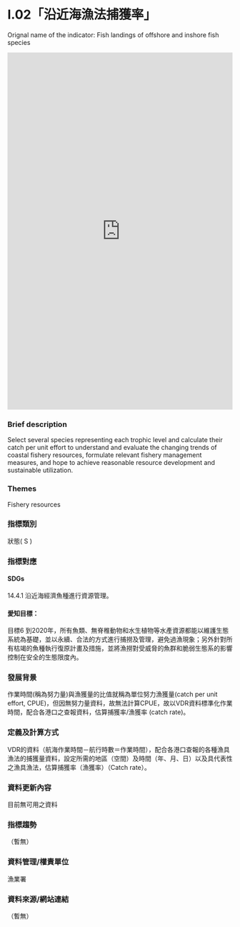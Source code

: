 # I.02「沿近海漁法捕獲率」

Orignal name of the indicator: Fish landings of offshore and inshore fish species

<iframe src="https://TaiBON.github.io/biodiv_indicators/I.02%20沿近海漁法捕獲率.html" width="100%" height="800" frameborder="0"></iframe>

### Brief description

Select several species representing each trophic level and calculate their catch per unit effort to understand and evaluate the changing trends of coastal fishery resources, formulate relevant fishery management measures, and hope to achieve reasonable resource development and sustainable utilization.

### Themes

Fishery resources

### 指標類別

狀態( S )

### 指標對應

#### SDGs

14.4.1
沿近海經濟魚種進行資源管理。

#### 愛知目標：

目標6
到2020年，所有魚類、無脊椎動物和水生植物等水產資源都能以維護生態系統為基礎，並以永續、合法的方式進行捕撈及管理，避免過漁現象；另外針對所有枯竭的魚種執行復原計畫及措施，並將漁撈對受威脅的魚群和脆弱生態系的影響控制在安全的生態限度內。

### 發展背景

作業時間(稱為努力量)與漁獲量的比值就稱為單位努力漁獲量(catch per unit effort, CPUE)，但因無努力量資料，故無法計算CPUE，故以VDR資料標準化作業時間，配合各港口之查報資料，估算捕獲率/漁獲率 (catch rate)。

### 定義及計算方式

VDR的資料（航海作業時間－航行時數＝作業時間），配合各港口查報的各種漁具漁法的捕獲量資料，設定所需的地區（空間）及時間（年、月、日）以及具代表性之漁具漁法，估算捕獲率（漁獲率）（Catch rate）。

### 資料更新內容

目前無可用之資料

### 指標趨勢

（暫無）

### 資料管理/權責單位

漁業署

### 資料來源/網站連結

（暫無）
